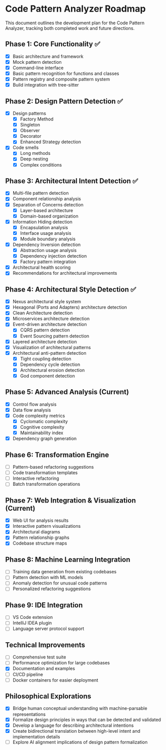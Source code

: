 # Code Pattern Analyzer Roadmap

This document outlines the development plan for the Code Pattern Analyzer, tracking both completed work and future directions.

## Phase 1: Core Functionality ✅

- [x] Basic architecture and framework
- [x] Mock pattern detection
- [x] Command-line interface
- [x] Basic pattern recognition for functions and classes
- [x] Pattern registry and composite pattern system
- [x] Build integration with tree-sitter

## Phase 2: Design Pattern Detection ✅

- [x] Design patterns
  - [x] Factory Method
  - [x] Singleton
  - [x] Observer
  - [x] Decorator
  - [x] Enhanced Strategy detection
- [x] Code smells
  - [x] Long methods
  - [x] Deep nesting
  - [x] Complex conditions

## Phase 3: Architectural Intent Detection ✅

- [x] Multi-file pattern detection
- [x] Component relationship analysis
- [x] Separation of Concerns detection
  - [x] Layer-based architecture
  - [x] Domain-based organization
- [x] Information Hiding detection
  - [x] Encapsulation analysis
  - [x] Interface usage analysis
  - [x] Module boundary analysis
- [x] Dependency Inversion detection
  - [x] Abstraction usage analysis
  - [x] Dependency injection detection
  - [x] Factory pattern integration
- [x] Architectural health scoring
- [x] Recommendations for architectural improvements

## Phase 4: Architectural Style Detection ✅

- [x] Nexus architectural style system
- [x] Hexagonal (Ports and Adapters) architecture detection
- [x] Clean Architecture detection
- [x] Microservices architecture detection
- [x] Event-driven architecture detection
  - [x] CQRS pattern detection
  - [x] Event Sourcing pattern detection
- [x] Layered architecture detection
- [x] Visualization of architectural patterns
- [x] Architectural anti-pattern detection
  - [x] Tight coupling detection
  - [x] Dependency cycle detection
  - [x] Architectural erosion detection
  - [x] God component detection

## Phase 5: Advanced Analysis (Current)

- [x] Control flow analysis
- [x] Data flow analysis
- [x] Code complexity metrics
  - [x] Cyclomatic complexity
  - [x] Cognitive complexity
  - [x] Maintainability index
- [x] Dependency graph generation

## Phase 6: Transformation Engine

- [ ] Pattern-based refactoring suggestions
- [ ] Code transformation templates
- [ ] Interactive refactoring
- [ ] Batch transformation operations

## Phase 7: Web Integration & Visualization (Current)

- [x] Web UI for analysis results
- [x] Interactive pattern visualizations
- [x] Architectural diagrams
- [x] Pattern relationship graphs
- [x] Codebase structure maps

## Phase 8: Machine Learning Integration

- [ ] Training data generation from existing codebases
- [ ] Pattern detection with ML models
- [ ] Anomaly detection for unusual code patterns
- [ ] Personalized refactoring suggestions

## Phase 9: IDE Integration

- [ ] VS Code extension
- [ ] IntelliJ IDEA plugin
- [ ] Language server protocol support

## Technical Improvements

- [ ] Comprehensive test suite
- [ ] Performance optimization for large codebases
- [x] Documentation and examples
- [ ] CI/CD pipeline
- [ ] Docker containers for easier deployment

## Philosophical Explorations

- [x] Bridge human conceptual understanding with machine-parsable representations
- [x] Formalize design principles in ways that can be detected and validated
- [x] Develop a language for describing architectural intentions
- [x] Create bidirectional translation between high-level intent and implementation details
- [ ] Explore AI alignment implications of design pattern formalization